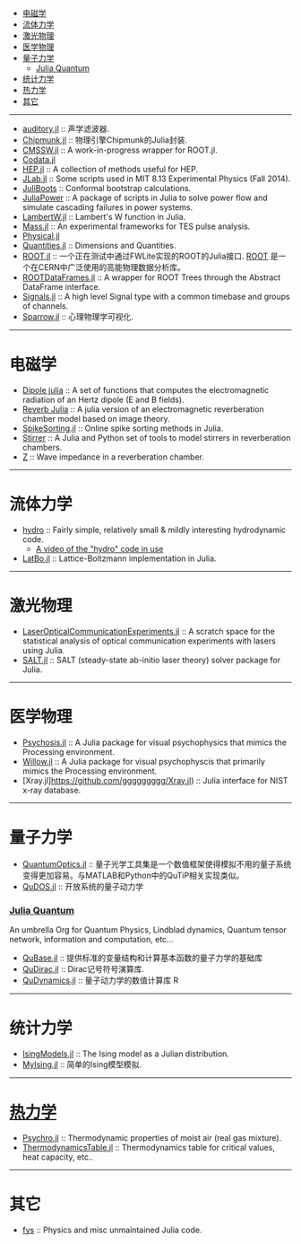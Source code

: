 + [电磁学](#电磁学)
+ [流体力学](#流体力学)
+ [激光物理](#激光物理)
+ [医学物理](#医学物理)
+ [量子力学](#量子力学)
   + [Julia Quantum](#juliaquantum)
+ [统计力学](#统计力学)
+ [热力学](#热力学)
+ [其它](#其它)

----

+ [auditory.jl](https://github.com/jfsantos/auditory.jl) :: 声学滤波器.
+ [Chipmunk.jl](https://github.com/zyedidia/Chipmunk.jl) :: 物理引擎Chipmunk的Julia封装.
+ [CMSSW.jl](https://github.com/jpata/CMSSW.jl) :: A work-in-progress wrapper for ROOT.jl.
+ [Codata.jl](https://github.com/kofron/Codata.jl)
+ [HEP.jl](https://github.com/jpata/HEP.jl) :: A collection of methods useful for HEP.
+ [JLab.jl](https://github.com/amyascwk/JLab.jl) :: Some scripts used in MIT 8.13 Experimental Physics (Fall 2014).
+ [JuliBoots](https://github.com/mfpaulos/JuliBoots) :: Conformal bootstrap calculations.
+ [JuliaPower](https://github.com/prezaei85/JuliaPower) :: A package of scripts in Julia to solve power flow and simulate cascading failures in power systems.
+ [LambertW.jl](https://github.com/robertdj/LambertW.jl) :: Lambert's W function in Julia.
+ [Mass.jl](https://github.com/ggggggggg/Mass.jl) :: An experimental frameworks for TES pulse analysis.
+ [Physical.jl](https://github.com/ggggggggg/Physical.jl)
+ [Quantities.jl](https://github.com/ElOceanografo/Quantities.jl) :: Dimensions and Quantities.
+ [ROOT.jl](https://github.com/jpata/ROOT.jl) :: 一个正在测试中通过FWLite实现的ROOT的Julia接口. [ROOT](http://root.cern.ch) 是一个在CERN中广泛使用的高能物理数据分析库。
+ [ROOTDataFrames.jl](https://github.com/jpata/ROOTDataFrames.jl) :: A wrapper for ROOT Trees through the Abstract DataFrame interface.
+ [Signals.jl](https://github.com/mbauman/Signals.jl) :: A high level Signal type with a common timebase and groups of channels.
+ [Sparrow.jl](https://github.com/rennis250/Sparrow.jl) :: 心理物理学可视化.

----

# 电磁学
+ [Dipole julia](https://github.com/manuamador/Dipole_julia) :: A set of functions that computes the electromagnetic radiation of an Hertz dipole (E and B fields).
+ [Reverb Julia](https://github.com/manuamador/Reverb_Julia) :: A julia version of an electromagnetic reverberation chamber model based on image theory.
+ [SpikeSorting.jl](https://github.com/paulmthompson/SpikeSorting.jl) :: Online spike sorting methods in Julia.
+ [Stirrer](https://github.com/manuamador/Stirrer) :: A Julia and Python set of tools to model stirrers in reverberation chambers.
+ [Z](https://github.com/manuamador/Z) :: Wave impedance in a reverberation chamber.

----

# 流体力学
+ [hydro](http://github.com/natj/hydro) :: Fairly simple, relatively small & mildly interesting hydrodynamic code.
   + [A video of the "hydro" code in use](https://vimeo.com/95607699)
+ [LatBo.jl](https://github.com/UCL/LatBo.jl) :: Lattice-Boltzmann implementation in Julia.

----

# 激光物理
+ [LaserOpticalCommunicationExperiments.jl](https://github.com/scidom/LaserOpticalCommunicationExperiments.jl) :: A scratch space for the statistical analysis of optical communication experiments with lasers using Julia.
+ [SALT.jl](https://github.com/xdavidliu/SALT.jl) :: SALT (steady-state ab-initio laser theory) solver package for Julia.

----

# 医学物理
+ [Psychosis.jl](https://github.com/rennis250/Psychosis.jl) :: A Julia package for visual psychophysics that mimics the Processing environment. 
+ [Willow.jl](https://github.com/rennis250/Willow.jl) :: A Julia package for visual psychophyscis that primarily mimics the Processing environment. 
+ [Xray.jl]https://github.com/ggggggggg/Xray.jl) :: Julia interface for NIST x-ray database.

----

# 量子力学
+ [QuantumOptics.jl](https://github.com/bastikr/QuantumOptics.jl) :: 量子光学工具集是一个数值框架使得模拟不用的量子系统变得更加容易。与MATLAB和Python中的QuTiP相关实现类似。
+ [QuDOS.jl](https://github.com/acroy/QuDOS.jl) :: 开放系统的量子动力学

### [Julia Quantum](http://juliaquantum.github.io/)
An umbrella Org for Quantum Physics, Lindblad dynamics, Quantum tensor network, information and computation, etc...
+ [QuBase.jl](https://github.com/JuliaQuantum/QuBase.jl) :: 提供标准的变量结构和计算基本函数的量子力学的基础库
+ [QuDirac.jl](https://github.com/JuliaQuantum/QuDirac.jl) :: Dirac记号符号演算库.
+ [QuDynamics.jl](https://github.com/JuliaQuantum/QuDynamics.jl) :: 量子动力学的数值计算库
R
----

# 统计力学
+ [IsingModels.jl](https://github.com/johnmyleswhite/IsingModels.jl) :: The Ising model as a Julian distribution.
+ [MyIsing.jl](https://github.com/kaslusimoes/MyIsing.jl) :: 简单的Ising模型模拟. 

----

# [热力学](http://en.wikipedia.org/wiki/Category:Thermodynamics)
+ [Psychro.jl](https://github.com/pjabardo/Psychro.jl) :: Thermodynamic properties of moist air (real gas mixture).
+ [ThermodynamicsTable.jl](https://github.com/DANA-Laboratory/热力学Table.jl) :: Thermodynamics table for critical values, heat capacity, etc..

----

# 其它
+ [fys](https://github.com/jhlq/fys) :: Physics and misc unmaintained Julia code.
